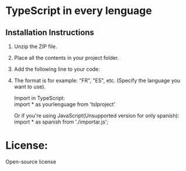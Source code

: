 # TypeScript in every lenguage

## Installation Instructions

1. Unzip the ZIP file.
2. Place all the contents in your project folder.
3. Add the following line to your code:
4. The format is for example: "FR", "ES", etc. (Specify the language you want to use).
   
      Import in TypeScript:  
   import * as yourlenguage from 'tslproject'

      Or if you're using JavaScript(Unsupported version for only spanish):  
   import * as spanish from './importar.js';

# License:

Open-source license
